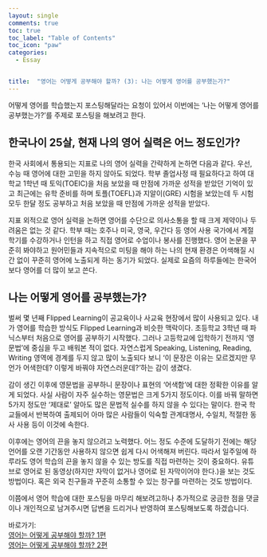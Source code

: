 ```yaml
---
layout: single
comments: true
toc: true
toc_label: "Table of Contents"
toc_icon: "paw"
categories:
  - Essay


title:  "영어는 어떻게 공부해야 할까? (3): 나는 어떻게 영어를 공부했는가?"
---
```


어떻게 영어를 학습했는지 포스팅해달라는 요청이 있어서 이번에는 ‘나는 어떻게 영어를 공부했는가?’를 주제로 포스팅을 해보려고 한다.    

## 한국나이 25살, 현재 나의 영어 실력은 어느 정도인가?   
 
한국 사회에서 통용되는 지표로 나의 영어 실력을 간략하게 논하면 다음과 같다. 우선, 수능 때 영어에 대한 고민을 하지 않아도 되었다. 학부 졸업사정 때 필요하다고 하여 대학교 1학년 때 토익(TOEIC)을 처음 보았을 때 만점에 가까운 성적을 받았던 기억이 있고 최근에는 유학 준비를 하며 토플(TOEFL)과 지알이(GRE) 시험을 보았는데 두 시험 모두 한달 정도 공부하고 처음 보았을 때 만점에 가까운 성적을 받았다.    

지표 외적으로 영어 실력을 논하면 영어를 수단으로 의사소통을 할 때 크게 제약이나 두려움은 없는 것 같다. 학부 때는 호주나 미국, 영국, 우간다 등 영어 사용 국가에서 계절학기를 수강하거나 인턴을 하고 직접 영어로 수업이나 봉사를 진행했다. 영어 논문을 꾸준히 봐야하고 원어민들과 지속적으로 미팅을 해야 하는 나의 현재 환경은 어색해질 시간 없이 꾸준히 영어에 노출되게 하는 동기가 되었다. 실제로 요즘의 하루들에는 한국어보다 영어를 더 많이 보고 쓴다.   

## 나는 어떻게 영어를 공부했는가?   

벌써 몇 년째 Flipped Learning이 공교육이나 사교육 현장에서 많이 사용되고 있다. 내가 영어를 학습한 방식도 Flipped Learning과 비슷한 맥락이다. 초등학교 3학년 때 파닉스부터 처음으로 영어를 공부하기 시작했다. 그러나 고등학교에 입학하기 전까지 ‘영문법’에 중심을 두고 배워본 적이 없다. 자연스럽게 Speaking, Listening, Reading, Writing 영역에 경계를 두지 않고 많이 노출되다 보니 ‘이 문장은 이유는 모르겠지만 무언가 어색한데? 이렇게 바꿔야 자연스러운데?’하는 감이 생겼다.   

감이 생긴 이후에 영문법을 공부하니 문장이나 표현의 ‘어색함’에 대한 정확한 이유를 알게 되었다. 사실 사람이 자주 실수하는 영문법은 크게 5가지 정도이다. 이를 바꿔 말하면 5가지 정도만 ‘제대로’ 알아도 많은 문법적 실수를 하지 않을 수 있다는 말이다. 한국 학교들에서 반복하여 출제되어 아마 많은 사람들이 익숙할 관계대명사, 수일치, 적절한 동사 사용 등이 이것에 속한다.   

이후에는 영어의 끈을 놓지 않으려고 노력했다. 어느 정도 수준에 도달하기 전에는 해당 언어를 오랜 기간동안 사용하지 않으면 쉽게 다시 어색해져 버린다. 따라서 일주일에 하루라도 영어 학습의 끈을 놓지 않을 수 있는 방도를 직접 마련하는 것이 중요하다. 유튜브로 영어로 된 동영상(하지만 자막이 없거나 영어로 된 자막이어야 한다.)을 보는 것도 방법이다. 혹은 외국 친구들과 꾸준히 소통할 수 있는 창구를 마련하는 것도 방법이다.

이쯤에서 영어 학습에 대한 포스팅을 마무리 해보려고하나 추가적으로 궁금한 점을 댓글이나 개인적으로 남겨주시면 답변을 드리거나 반영하여 포스팅해보도록 하겠습니다.   


바로가기:   
[영어는 어떻게 공부해야 할까? 1편](https://hakeounglee.github.io/essay/engstudy/)   
[영어는 어떻게 공부해야 할까? 2편](https://hakeounglee.github.io/essay/engstudy2/)
